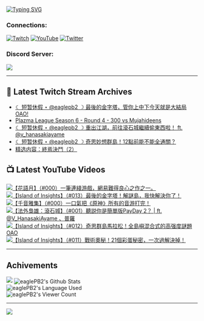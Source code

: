 <!--### Hello people, I'm EaglePB2 - The one who building something for fun 👋
Thank you for standby for this profile.   
The purpose of this profile is coming soon.   
You may come back later, as you wish if this readme.md is updated.   -->

<a href="https://git.io/typing-svg"><img src="https://readme-typing-svg.herokuapp.com?font=Fira+Code&duration=1000&pause=5000&vCenter=true&random=false&width=500&lines=%F0%9F%91%8B+Hello+Everyone%2C+I'm+EaglePB2.;%F0%9F%99%87+Thank+you+for+stopping+by+my+profile.+;%F0%9F%94%AD+%3D%3D%3D%3D+%F0%9F%94%AD;%F0%9F%91%8B+%E4%BD%A0%E5%A5%BD%EF%BC%8C%E6%AD%A1%E8%BF%8E%E4%BE%86%E5%88%B0%E6%88%91%E7%9A%84%E4%BB%A3%E7%A2%BC%E5%BA%AB%E3%80%82;%F0%9F%99%87+%E6%84%9F%E8%AC%9D%E5%89%8D%E4%BE%86%E5%8F%83%E8%A7%80%E5%B0%8F%E5%B1%8B+owo~" alt="Typing SVG" /></a>

### Connections:

[![Twitch](https://img.shields.io/badge/Twitch-9347FF?style=flat-square&logo=twitch&logoColor=white)](https://www.twitch.tv/eaglepb2)
[![YouTube](https://img.shields.io/badge/YouTube-%23FF0000.svg?style=flat-square&logo=YouTube&logoColor=white)](https://www.youtube.com/eaglepb2)
[![Twitter](https://img.shields.io/badge/Twitter-%231DA1F2.svg?style=flat-square&logo=Twitter&logoColor=white)](https://twitter.com/eaglepb2)

### Discord Server:

[![](https://invidget.switchblade.xyz/qKrub9b?theme=dark&language=ch)](https://discord.gg/qKrub9b)

---

## 👾 Latest Twitch Stream Archives
<!-- TWITCH:START -->
- [☾ 短暂休假 ⋆ @eaglepb2 ☽  最後的金字塔，管你上中下今天就是大結局 OAO!](https://www.twitch.tv/videos/2532577788)
- [Plazma League Season 6 - Round 4 - 300 vs Mujahideens](https://www.twitch.tv/videos/2530243875)
- [☾ 短暂休假 ⋆ @eaglepb2 ☽  重出江湖，前往滾石城繼續偷東西啦！ ft. @v_hanasakiayame](https://www.twitch.tv/videos/2529067682)
- [☾ 短暂休假 ⋆ @eaglepb2 ☽  奇思妙想群島！12點前能不能全通關？](https://www.twitch.tv/videos/2524590864)
- [精选内容：終焉決鬥（2）](https://www.twitch.tv/videos/2400633957)
<!-- TWITCH:END -->



## 📺 Latest YouTube Videos
<!-- YOUTUBE:START -->
<!-- YOUTUBE:END -->

<!-- BEGIN YOUTUBE-CARDS -->
<a href="https://www.youtube.com/watch?v=AgVnYNMobkc">
  <picture>
    <source media="(prefers-color-scheme: dark)" srcset="https://ytcards.demolab.com/?id=AgVnYNMobkc&title=%E3%80%90%E8%8A%B1%E8%AA%9E%E6%9C%88%E3%80%91%EF%BC%88%23000%EF%BC%89%E4%B8%80%E7%AD%86%E9%80%A3%E7%B6%AB%E6%B8%B8%E6%88%B2%EF%BC%8C%E7%B6%B2%E6%98%93%E9%9B%A3%E5%BE%97%E8%89%AF%E5%BF%83%E4%B9%8B%E4%BD%9C%E4%B9%8B%E4%B8%80%E3%80%82&lang=zh&timestamp=1754516597&background_color=%230d1117&title_color=%23ffffff&stats_color=%23dedede&max_title_lines=1&width=250&border_radius=5&duration=1932">
    <img src="https://ytcards.demolab.com/?id=AgVnYNMobkc&title=%E3%80%90%E8%8A%B1%E8%AA%9E%E6%9C%88%E3%80%91%EF%BC%88%23000%EF%BC%89%E4%B8%80%E7%AD%86%E9%80%A3%E7%B6%AB%E6%B8%B8%E6%88%B2%EF%BC%8C%E7%B6%B2%E6%98%93%E9%9B%A3%E5%BE%97%E8%89%AF%E5%BF%83%E4%B9%8B%E4%BD%9C%E4%B9%8B%E4%B8%80%E3%80%82&lang=zh&timestamp=1754516597&background_color=%23ffffff&title_color=%2324292f&stats_color=%2357606a&max_title_lines=1&width=250&border_radius=5&duration=1932" alt="【花語月】（#000）一筆連綫游戲，網易難得良心之作之一。" title="【花語月】（#000）一筆連綫游戲，網易難得良心之作之一。">
  </picture>
</a>
<a href="https://www.youtube.com/watch?v=2POf6UDWvWk">
  <picture>
    <source media="(prefers-color-scheme: dark)" srcset="https://ytcards.demolab.com/?id=2POf6UDWvWk&title=%E3%80%90Island+of+Insights%E3%80%91%EF%BC%88%23013%EF%BC%89%E6%9C%80%E5%BE%8C%E7%9A%84%E9%87%91%E5%AD%97%E5%A1%94%EF%BC%81%E8%A7%A3%E8%AC%8E%E5%B3%B6%EF%BC%8C%E6%88%91%E5%BF%AB%E8%A7%A3%E6%B1%BA%E4%BD%A0%E4%BA%86%EF%BC%81&lang=zh&timestamp=1754393254&background_color=%230d1117&title_color=%23ffffff&stats_color=%23dedede&max_title_lines=1&width=250&border_radius=5&duration=0">
    <img src="https://ytcards.demolab.com/?id=2POf6UDWvWk&title=%E3%80%90Island+of+Insights%E3%80%91%EF%BC%88%23013%EF%BC%89%E6%9C%80%E5%BE%8C%E7%9A%84%E9%87%91%E5%AD%97%E5%A1%94%EF%BC%81%E8%A7%A3%E8%AC%8E%E5%B3%B6%EF%BC%8C%E6%88%91%E5%BF%AB%E8%A7%A3%E6%B1%BA%E4%BD%A0%E4%BA%86%EF%BC%81&lang=zh&timestamp=1754393254&background_color=%23ffffff&title_color=%2324292f&stats_color=%2357606a&max_title_lines=1&width=250&border_radius=5&duration=0" alt="【Island of Insights】（#013）最後的金字塔！解謎島，我快解決你了！" title="【Island of Insights】（#013）最後的金字塔！解謎島，我快解決你了！">
  </picture>
</a>
<a href="https://www.youtube.com/watch?v=4NqXbaLgpv4">
  <picture>
    <source media="(prefers-color-scheme: dark)" srcset="https://ytcards.demolab.com/?id=4NqXbaLgpv4&title=%E3%80%90%E5%8D%83%E9%9F%B3%E9%9B%85%E9%9B%86%E3%80%91%EF%BC%88%23000%EF%BC%89%E4%B8%80%E5%8F%A3%E6%B0%A3%E6%8A%8A%E3%80%8A%E5%8E%9F%E7%A5%9E%E3%80%8B%E6%89%80%E6%9C%89%E7%9A%84%E9%9F%B3%E6%B8%B8%E6%89%93%E5%AE%8C%EF%BC%81&lang=zh&timestamp=1754209865&background_color=%230d1117&title_color=%23ffffff&stats_color=%23dedede&max_title_lines=1&width=250&border_radius=5&duration=10235">
    <img src="https://ytcards.demolab.com/?id=4NqXbaLgpv4&title=%E3%80%90%E5%8D%83%E9%9F%B3%E9%9B%85%E9%9B%86%E3%80%91%EF%BC%88%23000%EF%BC%89%E4%B8%80%E5%8F%A3%E6%B0%A3%E6%8A%8A%E3%80%8A%E5%8E%9F%E7%A5%9E%E3%80%8B%E6%89%80%E6%9C%89%E7%9A%84%E9%9F%B3%E6%B8%B8%E6%89%93%E5%AE%8C%EF%BC%81&lang=zh&timestamp=1754209865&background_color=%23ffffff&title_color=%2324292f&stats_color=%2357606a&max_title_lines=1&width=250&border_radius=5&duration=10235" alt="【千音雅集】（#000）一口氣把《原神》所有的音游打完！" title="【千音雅集】（#000）一口氣把《原神》所有的音游打完！">
  </picture>
</a>
<a href="https://www.youtube.com/watch?v=TPtbq56ctYg">
  <picture>
    <source media="(prefers-color-scheme: dark)" srcset="https://ytcards.demolab.com/?id=TPtbq56ctYg&title=%E3%80%90%E6%B3%95%E5%A4%96%E6%A2%9F%E9%9B%84%EF%BC%9A%E6%BB%BE%E7%9F%B3%E5%9F%8E%E3%80%91%EF%BC%88%23001%EF%BC%89%E8%81%BD%E8%AA%AC%E4%BD%A0%E6%98%AF%E7%B0%A1%E5%96%AE%E7%89%88PayDay+2%EF%BC%9F+%7C+ft.+%40V_HanasakiAyame++%E3%80%81%E6%99%AE%E7%BE%85&lang=zh&timestamp=1754198765&background_color=%230d1117&title_color=%23ffffff&stats_color=%23dedede&max_title_lines=1&width=250&border_radius=5&duration=15441">
    <img src="https://ytcards.demolab.com/?id=TPtbq56ctYg&title=%E3%80%90%E6%B3%95%E5%A4%96%E6%A2%9F%E9%9B%84%EF%BC%9A%E6%BB%BE%E7%9F%B3%E5%9F%8E%E3%80%91%EF%BC%88%23001%EF%BC%89%E8%81%BD%E8%AA%AC%E4%BD%A0%E6%98%AF%E7%B0%A1%E5%96%AE%E7%89%88PayDay+2%EF%BC%9F+%7C+ft.+%40V_HanasakiAyame++%E3%80%81%E6%99%AE%E7%BE%85&lang=zh&timestamp=1754198765&background_color=%23ffffff&title_color=%2324292f&stats_color=%2357606a&max_title_lines=1&width=250&border_radius=5&duration=15441" alt="【法外梟雄：滾石城】（#001）聽説你是簡單版PayDay 2？ | ft. @V_HanasakiAyame  、普羅" title="【法外梟雄：滾石城】（#001）聽説你是簡單版PayDay 2？ | ft. @V_HanasakiAyame  、普羅">
  </picture>
</a>
<a href="https://www.youtube.com/watch?v=ESbmX-fhsZI">
  <picture>
    <source media="(prefers-color-scheme: dark)" srcset="https://ytcards.demolab.com/?id=ESbmX-fhsZI&title=%E3%80%90Island+of+Insights%E3%80%91%EF%BC%88%23012%EF%BC%89%E5%A5%87%E6%80%9D%E7%BE%A4%E5%B3%B6%E9%A6%AC%E6%8B%89%E6%9D%BE%EF%BC%81%E5%85%A8%E5%B3%B6%E5%B6%BC%E6%B7%B7%E5%90%88%E5%BC%8F%E7%9A%84%E9%AB%98%E5%BC%BA%E5%BA%A6%E8%AC%8E%E9%A1%8C+OAO&lang=zh&timestamp=1753774746&background_color=%230d1117&title_color=%23ffffff&stats_color=%23dedede&max_title_lines=1&width=250&border_radius=5&duration=23927">
    <img src="https://ytcards.demolab.com/?id=ESbmX-fhsZI&title=%E3%80%90Island+of+Insights%E3%80%91%EF%BC%88%23012%EF%BC%89%E5%A5%87%E6%80%9D%E7%BE%A4%E5%B3%B6%E9%A6%AC%E6%8B%89%E6%9D%BE%EF%BC%81%E5%85%A8%E5%B3%B6%E5%B6%BC%E6%B7%B7%E5%90%88%E5%BC%8F%E7%9A%84%E9%AB%98%E5%BC%BA%E5%BA%A6%E8%AC%8E%E9%A1%8C+OAO&lang=zh&timestamp=1753774746&background_color=%23ffffff&title_color=%2324292f&stats_color=%2357606a&max_title_lines=1&width=250&border_radius=5&duration=23927" alt="【Island of Insights】（#012）奇思群島馬拉松！全島嶼混合式的高强度謎題 OAO" title="【Island of Insights】（#012）奇思群島馬拉松！全島嶼混合式的高强度謎題 OAO">
  </picture>
</a>
<a href="https://www.youtube.com/watch?v=awWjeY_o88s">
  <picture>
    <source media="(prefers-color-scheme: dark)" srcset="https://ytcards.demolab.com/?id=awWjeY_o88s&title=%E3%80%90Island+of+Insights%E3%80%91%EF%BC%88%23011%EF%BC%89%E6%88%B0%E8%A1%93%E5%A5%A7%E7%A7%98%EF%BC%8121%E5%80%8B%E5%BD%A9%E8%9B%8B%E7%A7%98%E5%AF%86%EF%BC%8C%E4%B8%80%E6%AC%A1%E9%81%8E%E8%A7%A3%E6%B1%BA%E6%8E%89%EF%BC%81&lang=zh&timestamp=1753001544&background_color=%230d1117&title_color=%23ffffff&stats_color=%23dedede&max_title_lines=1&width=250&border_radius=5&duration=9004">
    <img src="https://ytcards.demolab.com/?id=awWjeY_o88s&title=%E3%80%90Island+of+Insights%E3%80%91%EF%BC%88%23011%EF%BC%89%E6%88%B0%E8%A1%93%E5%A5%A7%E7%A7%98%EF%BC%8121%E5%80%8B%E5%BD%A9%E8%9B%8B%E7%A7%98%E5%AF%86%EF%BC%8C%E4%B8%80%E6%AC%A1%E9%81%8E%E8%A7%A3%E6%B1%BA%E6%8E%89%EF%BC%81&lang=zh&timestamp=1753001544&background_color=%23ffffff&title_color=%2324292f&stats_color=%2357606a&max_title_lines=1&width=250&border_radius=5&duration=9004" alt="【Island of Insights】（#011）戰術奧秘！21個彩蛋秘密，一次過解決掉！" title="【Island of Insights】（#011）戰術奧秘！21個彩蛋秘密，一次過解決掉！">
  </picture>
</a>
<!-- END YOUTUBE-CARDS -->

---

## Achivements
[![](https://github-profile-trophy.vercel.app/?username=eaglepb2&theme=monokai&no-bg=true&&title=Repositories,Issues,Commit,MultiLanguage)](https://github.com/anuraghazra/github-readme-stats)
<img align="center" alt="eaglePB2's Github Stats" src="https://github-readme-stats.vercel.app/api?username=eaglePB2&show_icons=true&hide_border=true&theme=merko" />
<br>
<img align="center" alt="eaglePB2's Language Used" src="https://github-readme-stats.vercel.app/api/top-langs/?username=eaglePB2&show_icons=true&hide_border=true&theme=merko&layout=compact&langs_count=8" />
<br>
<img align="center" alt="eaglePB2's Viewer Count" src="https://visitcount.itsvg.in/api?id=eaglepb2&label=Profile%20Views&color=3&icon=5&pretty=true" />

<hr>

<!-- RANDOMQUOTE:START -->
![](https://quotes-github-readme.vercel.app/api?type=horizontal&theme=merko)
<!-- RANDOMQUOTE:END -->


<!--
       _____   _   _   _____       _____   _   _   ____   
      |_   _| | | | | |  ___|     |  ___| | \ | | |  _  \  
        | |   | |_| | | |___      | |___  |  \| | | | | | 
        | |   |  _  | |  ___|     |  ___| |     | | | | | 
        | |   | | | | | |___      | |___  | |\  | | |_| | 
        |_|   |_| |_| |_____|     |_____| |_| \_| |____ / 
      
-->
